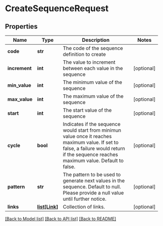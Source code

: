 # CreateSequenceRequest


## Properties
Name | Type | Description | Notes
------------ | ------------- | ------------- | -------------
**code** | **str** | The code of the sequence definition to create | 
**increment** | **int** | The value to increment between each value in the sequence | [optional] 
**min_value** | **int** | The minimum value of the sequence | [optional] 
**max_value** | **int** | The maximum value of the sequence | [optional] 
**start** | **int** | The start value of the sequence | [optional] 
**cycle** | **bool** | Indicates if the sequence would start from minimun value once it reaches maximum value. If set to false, a failure would return if the sequence reaches maximum value. Default to false. | [optional] 
**pattern** | **str** | The pattern to be used to generate next values in the sequence. Default to null. Please provide a null value until further notice. | [optional] 
**links** | [**list[Link]**](Link.md) | Collection of links. | [optional] 

[[Back to Model list]](../README.md#documentation-for-models) [[Back to API list]](../README.md#documentation-for-api-endpoints) [[Back to README]](../README.md)


